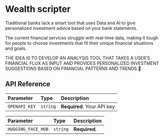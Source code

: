 
# Wealth scripter

Traditional banks lack a smart tool that uses Data and AI to give personalized investment advice based on your bank statements. 

The current financial services struggle with real-time data, making it tough for people to choose investments that fit their unique financial situations and goals.

THE IDEA IS TO DEVELOP AN ANALYSIS TOOL THAT TAKES A USER’S FINANCIAL FLUX AS INPUT AND PROVIDES PERSONALIZED INVESTMENT SUGGESTIONS BASED ON FINANCIAL PATTERNS AND TRENDS.



## API Reference





| Parameter | Type     | Description                |
| :-------- | :------- | :------------------------- |
| `OPENAPI_KEY` | `string` | **Required**. Your API key |






| Parameter | Type     | Description                       |
| :-------- | :------- | :-------------------------------- |
| `HUGGING_FACE_HUB`      | `string` | **Required**. |









